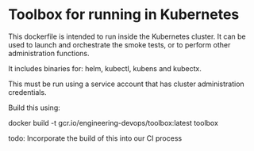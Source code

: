 # Toolbox for running in Kubernetes

This dockerfile is intended to run inside the Kubernetes cluster. It can be used to launch and orchestrate the
smoke tests, or to perform other administration functions.

It includes binaries for: helm, kubectl, kubens and kubectx.

This must be run using a service account that has cluster administration credentials.

Build this using:

docker build -t gcr.io/engineering-devops/toolbox:latest toolbox

todo: Incorporate the build of this into our CI process
